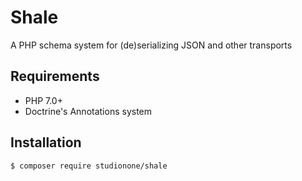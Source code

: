 # Shale
A PHP schema system for (de)serializing JSON and other transports

## Requirements
 - PHP 7.0+
 - Doctrine's Annotations system

## Installation

    $ composer require studionone/shale
